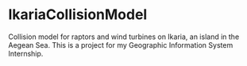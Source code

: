 # IkariaCollisionModel
Collision model for raptors and wind turbines on Ikaria, an island in the Aegean Sea. This is a project for my Geographic Information System Internship. 
